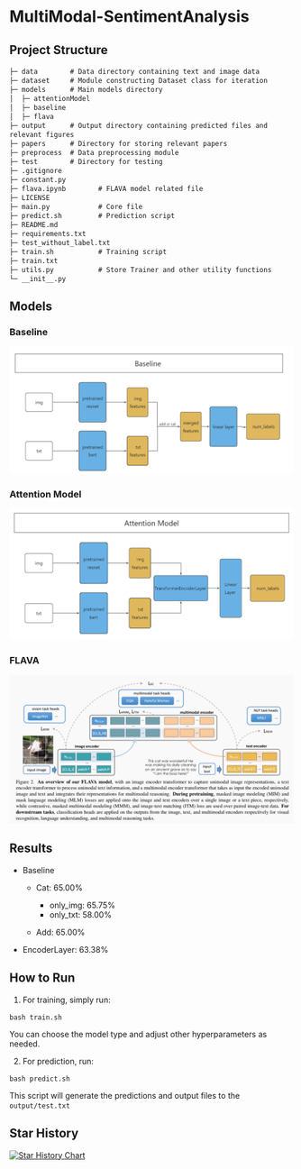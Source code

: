 # MultiModal-SentimentAnalysis

## Project Structure

```shell
├─ data        # Data directory containing text and image data
├─ dataset     # Module constructing Dataset class for iteration
├─ models      # Main models directory
│  ├─ attentionModel
│  ├─ baseline
│  ├─ flava
├─ output      # Output directory containing predicted files and relevant figures
├─ papers      # Directory for storing relevant papers
├─ preprocess  # Data preprocessing module
├─ test        # Directory for testing
├─ .gitignore
├─ constant.py 
├─ flava.ipynb        # FLAVA model related file
├─ LICENSE
├─ main.py            # Core file
├─ predict.sh         # Prediction script
├─ README.md 
├─ requirements.txt 
├─ test_without_label.txt
├─ train.sh           # Training script
├─ train.txt
├─ utils.py           # Store Trainer and other utility functions
└─ __init__.py
```





## Models

### Baseline

<img src="assets/baseline_model.png">

### Attention Model

<img src="assets/attention_model.png">

### FLAVA

<img src="assets/flava_model.png">



## Results

- Baseline
  - Cat: 65.00%
    - only_img: 65.75%
    - only_txt: 58.00%
    
  - Add: 65.00%
    
  
- EncoderLayer: 63.38%
  
    

## How to Run

1. For training, simply run:

```shell
bash train.sh
```

You can choose the model type and adjust other hyperparameters as needed.

2. For prediction, run:

```shell
bash predict.sh
```

This script will generate the predictions and output files to the `output/test.txt`


## Star History

[![Star History Chart](https://api.star-history.com/svg?repos=Muqi1029/MultiModal-SentimentAnalysis&type=Timeline)](https://star-history.com/#Muqi1029/MultiModal-SentimentAnalysis&Timeline)
